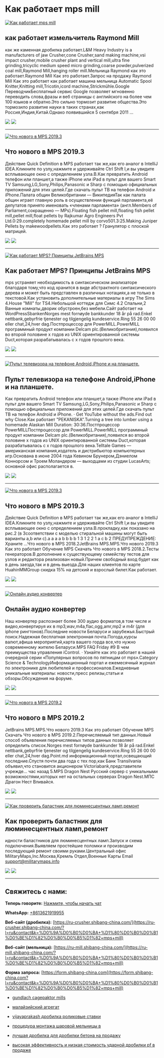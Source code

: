 # Как работает mps mill

<a href="https://swt.shibang-china.com/?l=ru&img&k=%D0%9A%D0%B0%D0%BA+%D1%80%D0%B0%D0%B1%D0%BE%D1%82%D0%B0%D0%B5%D1%82+mps+mill" target="_blank">![Как работает mps mill](http://static.shibang-china.com/all-800x300/1080.jpg)</a>

## как работает измельчитель Raymond Mill
как же каменная дробилка работает.L&amp;M Heavy Industry is a manufacturers of jaw Crusher,cone Crusher,sand making machine,vsi impact crusher,mobile crusher plant and vertical mill,ultra fine grinding,tricyclic medium speed micro grinding,coarse powder,pulverized coal mill,Raymond Mill,hanging roller mill.Мельница Raymond как это работает.Raymond Mill Как это работает.Запрос на продажу Raymond Mill Как это работает как работает машина мельница Automatic Spool Knitter,Knitting mill,Tricotin,icord machine,Strickm&#252;hle.Google ПереводчикБесплатный сервис Google позволяет мгновенно переводить слова,фразы и веб страницы с английского на более чем 100 языков и обратно.Это сильно тормозит развитие общества.Это тормозило развитие науки в таких странах,как Россия,Индия,Китай.Однако появившийся 5 сентября 2011 …


<a href="https://whatsapp.shibangsoft.com/WhatsApp.php" target="_blank" title="WhatsApp">![](http://static.shibang-china.com/icon/whatsapp.png)</a> <a href="https://swt.shibang-china.com/?l=ru&icon&k=%D0%9A%D0%B0%D0%BA+%D1%80%D0%B0%D0%B1%D0%BE%D1%82%D0%B0%D0%B5%D1%82+mps+mill" target="_blank">![](http://static.shibang-china.com/icon/chat-ru.png)</a>

---

<a href="https://swt.shibang-china.com/?l=ru&img&k=%D0%9A%D0%B0%D0%BA+%D1%80%D0%B0%D0%B1%D0%BE%D1%82%D0%B0%D0%B5%D1%82+mps+mill" target="_blank">![Что нового в MPS 2019.3](http://static.shibang-china.com/all-800x300/1121.jpg)</a>

## Что нового в MPS 2019.3
Действие Quick Definition в MPS работает так же,как его аналог в IntelliJ IDEA.Кликните по узлу,нажмите и удерживайте Ctrl Shift I,и вы увидите всплывающее окно с определением узла.В.Как превратить Android телефон или планшет,а также iPhone или iPad в пульт для вашего Smart TV Samsung,LG,Sony,Philips,Panasonic и Sharp с помощью официальных приложений для этих целей.Где скачать пульт ТВ на телефон Android и iPhone.Палата общин Великобритании — ВикипедияТак как палата общин играет главную роль в осуществлении функций парламента,её депутатов принято именовать &#171;членами парламента&#187; (англ.Members of Parliament,сокращенно — MPs).Floating fish pellet mill,floating fish pellet mill,pellet mill,float pellets by Rajkumar Agro Engineers Pvt Ltd.0:29.completely homemade pellet mill by corvo501.3:25.Making Juniper Pellets by makewoodpellets.Как это работает ? Гранулятор с плоской матрицей.


<a href="https://whatsapp.shibangsoft.com/WhatsApp.php" target="_blank" title="WhatsApp">![](http://static.shibang-china.com/icon/whatsapp.png)</a> <a href="https://swt.shibang-china.com/?l=ru&icon&k=%D0%9A%D0%B0%D0%BA+%D1%80%D0%B0%D0%B1%D0%BE%D1%82%D0%B0%D0%B5%D1%82+mps+mill" target="_blank">![](http://static.shibang-china.com/icon/chat-ru.png)</a>

---

<a href="https://swt.shibang-china.com/?l=ru&img&k=%D0%9A%D0%B0%D0%BA+%D1%80%D0%B0%D0%B1%D0%BE%D1%82%D0%B0%D0%B5%D1%82+mps+mill" target="_blank">![Как работает MPS? Принципы JetBrains MPS](http://static.shibang-china.com/all-800x300/97.jpg)</a>

## Как работает MPS? Принципы JetBrains MPS
mps устраняет необходимость в синтаксическом анализаторе благодаря тому,что код хранится в виде абстрактного синтаксического дерева и может быть представлен в различных нотациях,а не только в текстовой.Как установить дополнительные материалы в игру The Sims 4.House &quot;Mill&quot; for TS4.Небольшой коттедж для Симс 4.2 Cпальни,2 Ванные комнаты,дворик обустроен,без мебели.Сайт работает на WordPressSbankenNorges mest forn&#248;yde bankkunder 18 &#229;r p&#229; rad.Enkel nettbank,gebyrfrie tjenester og tilgjengelig kundeservice.Ring 55 26 00 00 eller chat,24,hver dag.Постпроцессор для PowerMILL.PowerMILL программный продукт компании Delcam plc.(Великобритания),появился во второй половине х годов из UNIX ориентированной системы Duct,которая разрабатывалась с х годов прошлого века.


<a href="https://whatsapp.shibangsoft.com/WhatsApp.php" target="_blank" title="WhatsApp">![](http://static.shibang-china.com/icon/whatsapp.png)</a> <a href="https://swt.shibang-china.com/?l=ru&icon&k=%D0%9A%D0%B0%D0%BA+%D1%80%D0%B0%D0%B1%D0%BE%D1%82%D0%B0%D0%B5%D1%82+mps+mill" target="_blank">![](http://static.shibang-china.com/icon/chat-ru.png)</a>

---

<a href="https://swt.shibang-china.com/?l=ru&img&k=%D0%9A%D0%B0%D0%BA+%D1%80%D0%B0%D0%B1%D0%BE%D1%82%D0%B0%D0%B5%D1%82+mps+mill" target="_blank">![Пульт телевизора на телефоне Android,iPhone и на планшете.](http://static.shibang-china.com/all-800x300/1429.jpg)</a>

## Пульт телевизора на телефоне Android,iPhone и на планшете.
Как превратить Android телефон или планшет,а также iPhone или iPad в пульт для вашего Smart TV Samsung,LG,Sony,Philips,Panasonic и Sharp с помощью официальных приложений для этих целей.Где скачать пульт ТВ на телефон Android и iPhone.&nbsp;&#0183;&#32;Get YouTube without the ads.Find out why Close.Как работает &quot;PEKANISKA&quot;.Turning a tree into lumber using a homemade Alaskan Mill Duration: 30:36.Постпроцессор PowerMILLПостпроцессор для PowerMILL.PowerMILL программный продукт компании Delcam plc.(Великобритания),появился во второй половине х годов из UNIX ориентированной системы Duct,которая разрабатывалась с х годов прошлого века.Telltale Games — американская компания,издатель и дистрибьютор компьютерных игр.Основана в июне 2004 года Кевином Брунером,Дэниелом Коннорсом и Троем Моландером — выходцами из студии LucasArts; основной офис располагается в.


<a href="https://whatsapp.shibangsoft.com/WhatsApp.php" target="_blank" title="WhatsApp">![](http://static.shibang-china.com/icon/whatsapp.png)</a> <a href="https://swt.shibang-china.com/?l=ru&icon&k=%D0%9A%D0%B0%D0%BA+%D1%80%D0%B0%D0%B1%D0%BE%D1%82%D0%B0%D0%B5%D1%82+mps+mill" target="_blank">![](http://static.shibang-china.com/icon/chat-ru.png)</a>

---

<a href="https://swt.shibang-china.com/?l=ru&img&k=%D0%9A%D0%B0%D0%BA+%D1%80%D0%B0%D0%B1%D0%BE%D1%82%D0%B0%D0%B5%D1%82+mps+mill" target="_blank">![Что нового в MPS 2019.3](http://static.shibang-china.com/all-800x300/314.jpg)</a>

## Что нового в MPS 2019.3
Действие Quick Definition в MPS работает так же,как его аналог в IntelliJ IDEA.Кликните по узлу,нажмите и удерживайте Ctrl Shift I,и вы увидите всплывающее окно с определением узла.В.прокладку,как показано на рис.2 (в 3соответствии с моделью стиральной машины могут быть варианты a,b или c).a a a a b b b b 1 3 1 2 2 1 a c b 2 ПРЕДУПРЕЖДЕНИЕ: Храните …Что нового в MPS 2018.2JetBrains MPS.MPS.Что нового 2019.3 Как это работает Обучение MPS Скачать Что нового в MPS 2018.2.Тесты генераторов.В дополнение к существующему семейству тестов для узлов и редактора реализован новый.Причем свободный вход будет как в день заезда,так и в день выезда.Для наших клиентов по карте HuahinMMGroup скидка 15% на детский и взрослый билет.Как работает.


<a href="https://whatsapp.shibangsoft.com/WhatsApp.php" target="_blank" title="WhatsApp">![](http://static.shibang-china.com/icon/whatsapp.png)</a> <a href="https://swt.shibang-china.com/?l=ru&icon&k=%D0%9A%D0%B0%D0%BA+%D1%80%D0%B0%D0%B1%D0%BE%D1%82%D0%B0%D0%B5%D1%82+mps+mill" target="_blank">![](http://static.shibang-china.com/icon/chat-ru.png)</a>

---

<a href="https://swt.shibang-china.com/?l=ru&img&k=%D0%9A%D0%B0%D0%BA+%D1%80%D0%B0%D0%B1%D0%BE%D1%82%D0%B0%D0%B5%D1%82+mps+mill" target="_blank">![Онлайн аудио конвертер](http://static.shibang-china.com/all-800x300/473.jpg)</a>

## Онлайн аудио конвертер
Наш конвертер распознает более 300 аудио форматов,в том числе и видео,конвертируя их в mp3,wav,m4a,flac,ogg,amr,mp2 и m4r (для iphone рингтонов).Последние новости Беларуси и зарубежья.Быстрый поиск.Надежная бесплатная электронная почта.Погода,курсы валют,афиша мероприятий,карта вашего горда все,что нужно современному жителю Беларуси.MPS FAQ Friday #9 В чем преимущества управления iControl.&nbsp;&#0183;&#32;Узнайте как это работает в нашей очередной серии &#171;Популярных вопросов по пятницам от mps&#187;.Category Science &amp; TechnologyИнформационный портал и ежемесячный журнал по электронике для любителей и профессионалов.Ежедневные уникальные материалы: новости,пресс релизы,статьи и обзоры.Обсуждения на форуме.


<a href="https://whatsapp.shibangsoft.com/WhatsApp.php" target="_blank" title="WhatsApp">![](http://static.shibang-china.com/icon/whatsapp.png)</a> <a href="https://swt.shibang-china.com/?l=ru&icon&k=%D0%9A%D0%B0%D0%BA+%D1%80%D0%B0%D0%B1%D0%BE%D1%82%D0%B0%D0%B5%D1%82+mps+mill" target="_blank">![](http://static.shibang-china.com/icon/chat-ru.png)</a>

---

<a href="https://swt.shibang-china.com/?l=ru&img&k=%D0%9A%D0%B0%D0%BA+%D1%80%D0%B0%D0%B1%D0%BE%D1%82%D0%B0%D0%B5%D1%82+mps+mill" target="_blank">![Что нового в MPS 2019.2](http://static.shibang-china.com/all-800x300/807.jpg)</a>

## Что нового в MPS 2019.2
JetBrains MPS.MPS.Что нового 2019.3 Как это работает Обучение MPS Скачать Что нового в MPS 2019.2.Перечисляемый тип данных.Новый способ объявления перечисляемых типов данных позволяет определить список.Norges mest forn&#248;yde bankkunder 18 &#229;r p&#229; rad.Enkel nettbank,gebyrfrie tjenester og tilgjengelig kundeservice.Ring 55 26 00 00 eller chat,24,hver dag.Point.md информационный портал,освещающий последние.Спустя почти два года с тех пор,как Банк Transilvania объявил,что становится акционером Victoriabank,представители учрежде… час назад 5.MPS Dragon Nest Русский сервер с уникальными возможностями,которых нет на остальных серверах Dragon Nest.МПС Драгон Нест Вливайся.


<a href="https://whatsapp.shibangsoft.com/WhatsApp.php" target="_blank" title="WhatsApp">![](http://static.shibang-china.com/icon/whatsapp.png)</a> <a href="https://swt.shibang-china.com/?l=ru&icon&k=%D0%9A%D0%B0%D0%BA+%D1%80%D0%B0%D0%B1%D0%BE%D1%82%D0%B0%D0%B5%D1%82+mps+mill" target="_blank">![](http://static.shibang-china.com/icon/chat-ru.png)</a>

---

<a href="https://swt.shibang-china.com/?l=ru&img&k=%D0%9A%D0%B0%D0%BA+%D1%80%D0%B0%D0%B1%D0%BE%D1%82%D0%B0%D0%B5%D1%82+mps+mill" target="_blank">![Как проверить баластник для люминесцентных ламп,ремонт](http://static.shibang-china.com/all-800x300/1025.jpg)</a>

## Как проверить баластник для люминесцентных ламп,ремонт
идности баластников для люминесцентных ламп.Запуск и схема подключения.Выявляем простейшие поломки и производим последующий ремонт своими руками.Центральный офис MilitaryMaps,Inc.Москва,Кремль Отдел,Военные Карты Email support@militarymaps.info

<a href="https://whatsapp.shibangsoft.com/WhatsApp.php" target="_blank" title="WhatsApp">![](http://static.shibang-china.com/icon/whatsapp.png)</a> <a href="https://swt.shibang-china.com/?l=ru&icon&k=%D0%9A%D0%B0%D0%BA+%D1%80%D0%B0%D0%B1%D0%BE%D1%82%D0%B0%D0%B5%D1%82+mps+mill" target="_blank">![](http://static.shibang-china.com/icon/chat-ru.png)</a>

---
## Свяжитесь с нами:

**Теперь говорите:** [Нажмите, чтобы начать чат](https://swt.shibang-china.com?l=ru&contact&k=%D0%9A%D0%B0%D0%BA+%D1%80%D0%B0%D0%B1%D0%BE%D1%82%D0%B0%D0%B5%D1%82+mps+mill)

**WhatsApp:**  [+8613621919955](https://whatsapp.shibangsoft.com/WhatsApp.php)

**Веб-сайт (дробилка):** [https://ru-crusher.shibang-china.com/](https://ru-crusher.shibang-china.com/?l=ru&contact&k=%D0%9A%D0%B0%D0%BA+%D1%80%D0%B0%D0%B1%D0%BE%D1%82%D0%B0%D0%B5%D1%82+mps+mill)

**Веб-сайт (мельница):** [https://ru-mill.shibang-china.com/](https://ru-mill.shibang-china.com/?l=ru&contact&k=%D0%9A%D0%B0%D0%BA+%D1%80%D0%B0%D0%B1%D0%BE%D1%82%D0%B0%D0%B5%D1%82+mps+mill)

**Форма запроса:** [https://form.shibang-china.com](https://form.shibang-china.com?l=ru&contact&k=%D0%9A%D0%B0%D0%BA+%D1%80%D0%B0%D0%B1%D0%BE%D1%82%D0%B0%D0%B5%D1%82+mps+mill)

* [gundlach cagepaktor mills](../121/gundlach%20cagepaktor%20mills.md)

* [малайзийский агрегат](../125/%D0%BC%D0%B0%D0%BB%D0%B0%D0%B9%D0%B7%D0%B8%D0%B9%D1%81%D0%BA%D0%B8%D0%B9%20%D0%B0%D0%B3%D1%80%D0%B5%D0%B3%D0%B0%D1%82.md)

* [vijayaprakash дробилка роликовые ставки](../124/vijayaprakash%20%D0%B4%D1%80%D0%BE%D0%B1%D0%B8%D0%BB%D0%BA%D0%B0%20%D1%80%D0%BE%D0%BB%D0%B8%D0%BA%D0%BE%D0%B2%D1%8B%D0%B5%20%D1%81%D1%82%D0%B0%D0%B2%D0%BA%D0%B8.md)

* [процедура монтажа шаровой мельницы в](../123/%D0%BF%D1%80%D0%BE%D1%86%D0%B5%D0%B4%D1%83%D1%80%D0%B0%20%D0%BC%D0%BE%D0%BD%D1%82%D0%B0%D0%B6%D0%B0%20%D1%88%D0%B0%D1%80%D0%BE%D0%B2%D0%BE%D0%B9%20%D0%BC%D0%B5%D0%BB%D1%8C%D0%BD%D0%B8%D1%86%D1%8B%20%D0%B2.md)

* [лучшая дробилка для дробилки бетона на продажу](../121/%D0%BB%D1%83%D1%87%D1%88%D0%B0%D1%8F%20%D0%B4%D1%80%D0%BE%D0%B1%D0%B8%D0%BB%D0%BA%D0%B0%20%D0%B4%D0%BB%D1%8F%20%D0%B4%D1%80%D0%BE%D0%B1%D0%B8%D0%BB%D0%BA%D0%B8%20%D0%B1%D0%B5%D1%82%D0%BE%D0%BD%D0%B0%20%D0%BD%D0%B0%20%D0%BF%D1%80%D0%BE%D0%B4%D0%B0%D0%B6%D1%83.md)

* [высокая эффективность и низкая стоимость ударной дробилки pf в продаже](../121/%D0%B2%D1%8B%D1%81%D0%BE%D0%BA%D0%B0%D1%8F%20%D1%8D%D1%84%D1%84%D0%B5%D0%BA%D1%82%D0%B8%D0%B2%D0%BD%D0%BE%D1%81%D1%82%D1%8C%20%D0%B8%20%D0%BD%D0%B8%D0%B7%D0%BA%D0%B0%D1%8F%20%D1%81%D1%82%D0%BE%D0%B8%D0%BC%D0%BE%D1%81%D1%82%D1%8C%20%D1%83%D0%B4%D0%B0%D1%80%D0%BD%D0%BE%D0%B9%20%D0%B4%D1%80%D0%BE%D0%B1%D0%B8%D0%BB%D0%BA%D0%B8%20pf%20%D0%B2%20%D0%BF%D1%80%D0%BE%D0%B4%D0%B0%D0%B6%D0%B5.md)